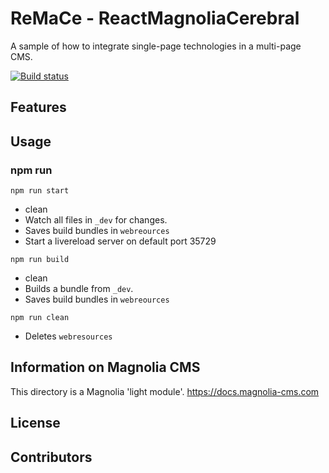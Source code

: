 # ReMaCe - ReactMagnoliaCerebral

A sample of how to integrate single-page technologies in a multi-page CMS.
 
[![Build status][travis-image]][travis-url]
 


## Features

<!--
Provide a list of the key features this module provides for content
authors, or whoever the primary user is. For a component template,
consider providing screenshots of the rendered component and the
component dialog.
-->


## Usage


### npm run

```
npm run start
```
- clean
- Watch all files in `_dev` for changes.
- Saves build bundles in `webreources`
- Start a livereload server on default port 35729


```
npm run build
```
- clean
- Builds a bundle from `_dev`.
- Saves build bundles in `webreources`


```
npm run clean
```
- Deletes `webresources`


<!--
Provide details about how a developer can make the component template,
or other features provided by the light module, available to content
authors.

This can include any special instructions about webresources or
availability. This could include instructions on 3rd party dependencies
such as jquery.

Describe how a template can be configured with parameters if
applicable.
-->


## Information on Magnolia CMS

This directory is a Magnolia 'light module'.
https://docs.magnolia-cms.com


## License


## Contributors


[travis-image]: https://img.shields.io/travis/burning-duck/rehace-github-magnolia.svg?style=flat
[travis-url]: https://travis-ci.org/burning-duck/rehace-github-magnolia
